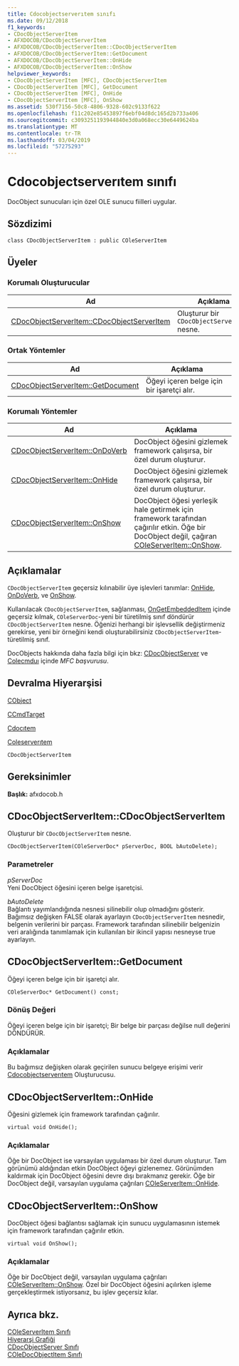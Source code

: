```yaml
---
title: Cdocobjectserverıtem sınıfı
ms.date: 09/12/2018
f1_keywords:
- CDocObjectServerItem
- AFXDOCOB/CDocObjectServerItem
- AFXDOCOB/CDocObjectServerItem::CDocObjectServerItem
- AFXDOCOB/CDocObjectServerItem::GetDocument
- AFXDOCOB/CDocObjectServerItem::OnHide
- AFXDOCOB/CDocObjectServerItem::OnShow
helpviewer_keywords:
- CDocObjectServerItem [MFC], CDocObjectServerItem
- CDocObjectServerItem [MFC], GetDocument
- CDocObjectServerItem [MFC], OnHide
- CDocObjectServerItem [MFC], OnShow
ms.assetid: 530f7156-50c8-4806-9328-602c9133f622
ms.openlocfilehash: f11c202e85453897f6ebf04d8dc165d2b733a406
ms.sourcegitcommit: c3093251193944840e3d0a068ecc30e6449624ba
ms.translationtype: MT
ms.contentlocale: tr-TR
ms.lasthandoff: 03/04/2019
ms.locfileid: "57275293"
---
```

# <a name="cdocobjectserveritem-class"></a>Cdocobjectserverıtem sınıfı

DocObject sunucuları için özel OLE sunucu fiilleri uygular.

## <a name="syntax"></a>Sözdizimi

```
class CDocObjectServerItem : public COleServerItem
```

## <a name="members"></a>Üyeler

### <a name="protected-constructors"></a>Korumalı Oluşturucular

|Ad|Açıklama|
|----------|-----------------|
|[CDocObjectServerItem::CDocObjectServerItem](#cdocobjectserveritem)|Oluşturur bir `CDocObjectServerItem` nesne.|

### <a name="public-methods"></a>Ortak Yöntemler

|Ad|Açıklama|
|----------|-----------------|
|[CDocObjectServerItem::GetDocument](#getdocument)|Öğeyi içeren belge için bir işaretçi alır.|

### <a name="protected-methods"></a>Korumalı Yöntemler

|Ad|Açıklama|
|----------|-----------------|
|[CDocObjectServerItem::OnDoVerb](#ondoverb)|DocObject öğesini gizlemek framework çalışırsa, bir özel durum oluşturur.|
|[CDocObjectServerItem::OnHide](#onhide)|DocObject öğesini gizlemek framework çalışırsa, bir özel durum oluşturur.|
|[CDocObjectServerItem::OnShow](#onshow)|DocObject öğesi yerleşik hale getirmek için framework tarafından çağırılır etkin. Öğe bir DocObject değil, çağıran [COleServerItem::OnShow](../../mfc/reference/coleserveritem-class.md#onshow).|

## <a name="remarks"></a>Açıklamalar

`CDocObjectServerItem` geçersiz kılınabilir üye işlevleri tanımlar: [OnHide](#onhide), [OnDoVerb](#ondoverb), ve [OnShow](#onshow).

Kullanılacak `CDocObjectServerItem`, sağlanması, [OnGetEmbeddedItem](../../mfc/reference/coleserverdoc-class.md#ongetembeddeditem) içinde geçersiz kılmak, `COleServerDoc`-yeni bir türetilmiş sınıf döndürür `CDocObjectServerItem` nesne. Öğenizi herhangi bir işlevsellik değiştirmeniz gerekirse, yeni bir örneğini kendi oluşturabilirsiniz `CDocObjectServerItem`-türetilmiş sınıf.

DocObjects hakkında daha fazla bilgi için bkz: [CDocObjectServer](../../mfc/reference/cdocobjectserver-class.md) ve [Colecmduı](../../mfc/reference/colecmdui-class.md) içinde *MFC başvurusu*.

## <a name="inheritance-hierarchy"></a>Devralma Hiyerarşisi

[CObject](../../mfc/reference/cobject-class.md)

[CCmdTarget](../../mfc/reference/ccmdtarget-class.md)

[Cdocıtem](../../mfc/reference/cdocitem-class.md)

[Coleserverıtem](../../mfc/reference/coleserveritem-class.md)

`CDocObjectServerItem`

## <a name="requirements"></a>Gereksinimler

**Başlık:** afxdocob.h

##  <a name="cdocobjectserveritem"></a>  CDocObjectServerItem::CDocObjectServerItem

Oluşturur bir `CDocObjectServerItem` nesne.

```
CDocObjectServerItem(COleServerDoc* pServerDoc, BOOL bAutoDelete);
```

### <a name="parameters"></a>Parametreler

*pServerDoc*<br/>
Yeni DocObject öğesini içeren belge işaretçisi.

*bAutoDelete*<br/>
Bağlantı yayımlandığında nesnesi silinebilir olup olmadığını gösterir. Bağımsız değişken FALSE olarak ayarlayın `CDocObjectServerItem` nesnedir, belgenin verilerini bir parçası. Framework tarafından silinebilir belgenizin veri aralığında tanımlamak için kullanılan bir ikincil yapısı nesneyse true ayarlayın.

##  <a name="getdocument"></a>  CDocObjectServerItem::GetDocument

Öğeyi içeren belge için bir işaretçi alır.

```
COleServerDoc* GetDocument() const;
```

### <a name="return-value"></a>Dönüş Değeri

Öğeyi içeren belge için bir işaretçi; Bir belge bir parçası değilse null değerini DÖNDÜRÜR.

### <a name="remarks"></a>Açıklamalar

Bu bağımsız değişken olarak geçirilen sunucu belgeye erişimi verir [Cdocobjectserverıtem](#cdocobjectserveritem) Oluşturucusu.

##  <a name="onhide"></a>  CDocObjectServerItem::OnHide

Öğesini gizlemek için framework tarafından çağırılır.

```
virtual void OnHide();
```

### <a name="remarks"></a>Açıklamalar

Öğe bir DocObject ise varsayılan uygulaması bir özel durum oluşturur. Tam görünümü aldığından etkin DocObject öğeyi gizlenemez. Görünümden kaldırmak için DocObject öğesini devre dışı bırakmanız gerekir. Öğe bir DocObject değil, varsayılan uygulama çağrıları [COleServerItem::OnHide](../../mfc/reference/coleserveritem-class.md#onhide).

##  <a name="onshow"></a>  CDocObjectServerItem::OnShow

DocObject öğesi bağlantısı sağlamak için sunucu uygulamasının istemek için framework tarafından çağırılır etkin.

```
virtual void OnShow();
```

### <a name="remarks"></a>Açıklamalar

Öğe bir DocObject değil, varsayılan uygulama çağrıları [COleServerItem::OnShow](../../mfc/reference/coleserveritem-class.md#onopen). Özel bir DocObject öğesini açılırken işleme gerçekleştirmek istiyorsanız, bu işlev geçersiz kılar.

## <a name="see-also"></a>Ayrıca bkz.

[COleServerItem Sınıfı](../../mfc/reference/coleserveritem-class.md)<br/>
[Hiyerarşi Grafiği](../../mfc/hierarchy-chart.md)<br/>
[CDocObjectServer Sınıfı](../../mfc/reference/cdocobjectserver-class.md)<br/>
[COleDocObjectItem Sınıfı](../../mfc/reference/coledocobjectitem-class.md)
